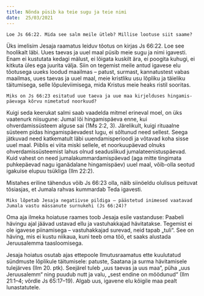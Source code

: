 ```yaml
---
title: Nõnda püsib ka teie sugu ja teie nimi 
date:  25/03/2021  
---
```


`Loe Js 66:22. Mida see salm meile ütleb? Millise lootuse siit saame?`

Üks imelisim Jesaja raamatus leiduv tõotus on kirjas Js 66:22. Loe see hoolikalt läbi. Uues taevas ja uuel maal püsib meie sugu ja nimi igavesti. Enam ei kustutata kedagi mälust, ei lõigata kuskilt ära, ei poogita kuhugi, ei kitkuta üles ega juurita välja. Siin on tegemist meile antud igavese elu tõotusega uueks loodud maailmas – patust, surmast, kannatustest vabas maailmas, uues taevas ja uuel maal, meie kristliku usu lõpliku ja täieliku täitumisega, selle lõpuleviimisega, mida Kristus meie heaks ristil sooritas.

`Miks on Js 66:23 esitatud uue taeva ja uue maa kirjelduses hingamis­päevaga kõrvu nimetatud noorkuud?`

Kuigi seda keerukat salmi saab vaadelda mitmel erineval moel, on üks vaatenurk niisugune: Jumal lõi hingamispäeva enne, kui ohverdamissüsteem alguse sai (1Ms 2:2, 3). Järelikult, kuigi rituaalne süsteem pidas hingamispäevadest lugu, ei sõltunud need sellest. Seega jätkuvad need katkematult läbi uuendamisperioodi ja võtavad koha sisse uuel maal. Piiblis ei viita miski sellele, et noorkuupäevad olnuks ohverdamissüsteemist lahus olnud seaduslikud jumalateenistuspäevad. Kuid vahest on need jumalakummardamispäevad (aga mitte tingimata puhkepäevad nagu iganädalane hingamispäev) uuel maal, võib-olla seotud igakuise elupuu tsükliga (Ilm 22:2).

Mistahes eriline tähendus võib Js 66:23 olla, näib siinöeldu olulisus peituvat tõsiasjas, et Jumala rahvas kummardab Teda igavesti.

`Miks lõpetab Jesaja negatiivse pildiga – päästetud inimesed vaatavad Jumala vastu mässanute surnukehi (Js 66:24)?`

Oma aja ilmeka hoiatuse raames toob Jesaja esile vastanduse: Paabeli hävingu ajal jäävad ustavad ellu ja vastuhakkajad hävitatakse. Tegemist ei ole igavese piinamisega – vastuhakkajad surevad, neid tapab „tuli“. See on häving, mis ei kustu niikaua, kuni teeb oma töö, et saaks alustada Jeruusalemma taasloomisega.

Jesaja hoiatus osutab ajas ettepoole Ilmutusraamatus ette kuulutatud sündmuste lõplikule täitumisele: patuste, Saatana ja surma hävitamisele tulejärves (Ilm 20. ptk). Seejärel tuleb „uus taevas ja uus maa“, püha „uus Jeruusalemm“ ning puudub nutt ja valu, „sest endine on möödunud“ (Ilm 21:1–4; võrdle Js 65:17–19). Algab uus, igavene elu kõigile maa pealt lunastatutele.